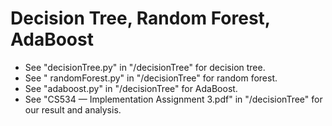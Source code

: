# Decision Tree, Random Forest, AdaBoost
* See "decisionTree.py" in "/decisionTree" for decision tree.
* See "	randomForest.py" in "/decisionTree" for random forest.
* See "adaboost.py" in "/decisionTree" for AdaBoost.
* See "CS534 — Implementation Assignment 3.pdf" in "/decisionTree" for our result and analysis.

